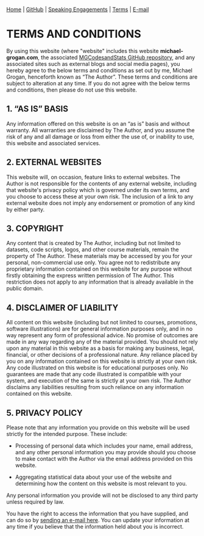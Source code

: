 [Home](https://mgcodesandstats.github.io/) |
[GitHub](https://github.com/mgcodesandstats) |
[Speaking Engagements](https://mgcodesandstats.github.io/speaking-engagements/) |
[Terms](https://mgcodesandstats.github.io/terms/) |
[E-mail](mailto:contact@michael-grogan.com)

# TERMS AND CONDITIONS

By using this website (where "website" includes this website **michael-grogan.com**, the associated [MGCodesandStats GitHub repository](https://github.com/mgcodesandstats), and any associated sites such as external blogs and social media pages), you hereby agree to the below terms and conditions as set out by me, Michael Grogan, henceforth known as “The Author”. These terms and conditions are subject to alteration at any time. If you do not agree with the below terms and conditions, then please do not use this website.

## 1. “AS IS” BASIS

Any information offered on this website is on an “as is” basis and without warranty. All warranties are disclaimed by The Author, and you assume the risk of any and all damage or loss from either the use of, or inability to use, this website and associated services.

## 2. EXTERNAL WEBSITES

This website will, on occasion, feature links to external websites. The Author is not responsible for the contents of any external website, including that website's privacy policy which is governed under its own terms, and you choose to access these at your own risk. The inclusion of a link to any external website does not imply any endorsement or promotion of any kind by either party.

## 3. COPYRIGHT

Any content that is created by The Author, including but not limited to datasets, code scripts, logos, and other course materials, remain the property of The Author. These materials may be accessed by you for your personal, non-commercial use only. You agree not to redistribute any proprietary information contained on this website for any purpose without firstly obtaining the express written permission of The Author. This restriction does not apply to any information that is already available in the public domain.

## 4. DISCLAIMER OF LIABILITY

All content on this website (including but not limited to courses, promotions, software illustrations) are for general information purposes only, and in no way represent any form of professional advice. No promise of outcomes are made in any way regarding any of the material provided. You should not rely upon any material in this website as a basis for making any business, legal, financial, or other decisions of a professional nature. Any reliance placed by you on any information contained on this website is strictly at your own risk. Any code illustrated on this website is for educational purposes only. No guarantees are made that any code illustrated is compatible with your system, and execution of the same is strictly at your own risk. The Author disclaims any liabilities resulting from such reliance on any information contained on this website.

## 5. PRIVACY POLICY

Please note that any information you provide on this website will be used strictly for the intended purpose. These include:

- Processing of personal data which includes your name, email address, and any other personal information you may provide should you choose to make contact with the Author via the email address provided on this website.

- Aggregating statistical data about your use of the website and determining how the content on this website is most relevant to you.

Any personal information you provide will not be disclosed to any third party unless required by law.

You have the right to access the information that you have supplied, and can do so by [sending an e-mail here](mailto:contact@michael-grogan.com). You can update your information at any time if you believe that the information held about you is incorrect.
